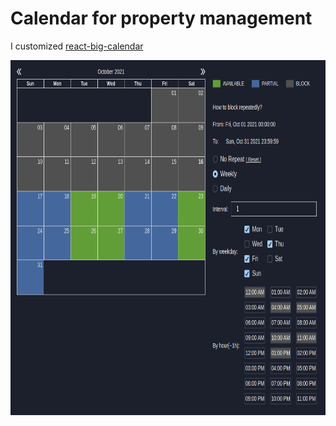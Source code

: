 # Calendar for property management

I customized [react-big-calendar]([https://jquense.github.io/react-big-calendar/])

<img src="./screenshot.png" width="1200px" height="568px">